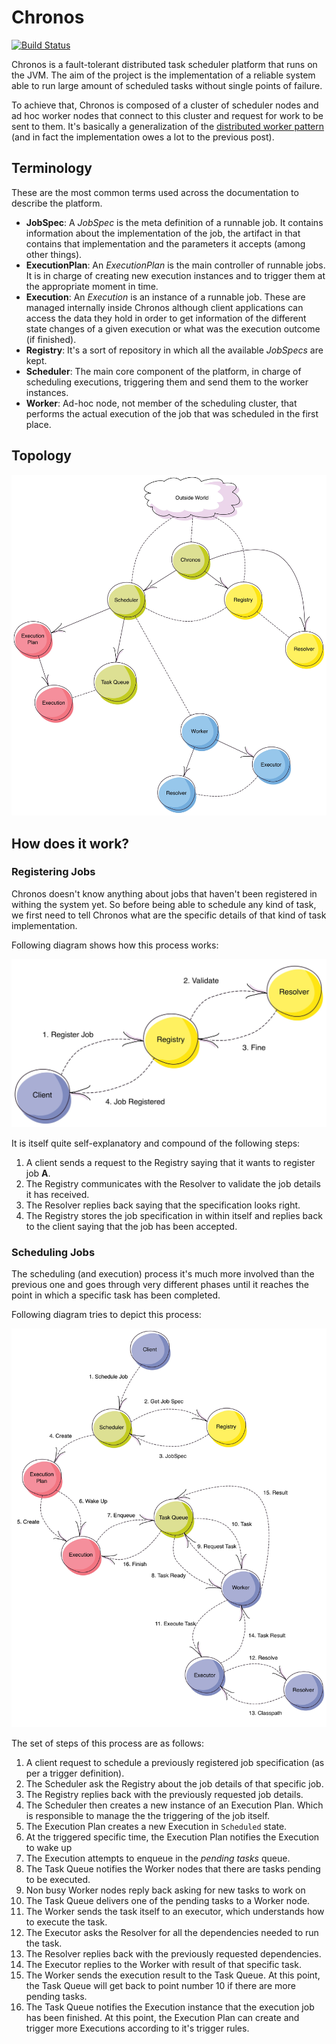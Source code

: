 # Chronos

[![Build Status](https://travis-ci.org/alonsodomin/chronos.svg)](https://travis-ci.org/alonsodomin/chronos)

Chronos is a fault-tolerant distributed task scheduler platform that runs on the JVM. The aim of the project is
the implementation of a reliable system able to run large amount of scheduled tasks without single points of failure.

To achieve that, Chronos is composed of a cluster of scheduler nodes and ad hoc worker nodes that connect to this
cluster and request for work to be sent to them. It's basically a generalization of the [distributed worker
pattern](http://letitcrash.com/post/29044669086/balancing-workload-across-nodes-with-akka-2) (and in fact the
implementation owes a lot to the previous post).

## Terminology

These are the most common terms used across the documentation to describe the platform.

* **JobSpec**: A *JobSpec* is the meta definition of a runnable job. It contains information about the implementation 
 of the job, the artifact in that contains that implementation and the parameters it accepts (among other things).
* **ExecutionPlan**: An *ExecutionPlan* is the main controller of runnable jobs. It is in charge of creating new
 execution instances and to trigger them at the appropriate moment in time.
* **Execution**: An *Execution* is an instance of a runnable job. These are managed internally inside Chronos
 although client applications can access the data they hold in order to get information of the different state
 changes of a given execution or what was the execution outcome (if finished).
* **Registry**: It's a sort of repository in which all the available *JobSpecs* are kept.
* **Scheduler**: The main core component of the platform, in charge of scheduling executions, triggering them and
 send them to the worker instances.
* **Worker**: Ad-hoc node, not member of the scheduling cluster, that performs the actual execution of the job
 that was scheduled in the first place.
 
## Topology

![Topology](docs/img/Topology.jpg)

## How does it work?

### Registering Jobs

Chronos doesn't know anything about jobs that haven't been registered in withing the system yet. So before being able
to schedule any kind of task, we first need to tell Chronos what are the specific details of that kind of task
implementation.
 
Following diagram shows how this process works: 

![RegisterJobWorkdlow](docs/img/RegisterJobWorkflow.jpg)

It is itself quite self-explanatory and compound of the following steps:

 1. A client sends a request to the Registry saying that it wants to register job **A**.
 2. The Registry communicates with the Resolver to validate the job details it has received.
 3. The Resolver replies back saying that the specification looks right.
 4. The Registry stores the job specification in within itself and replies back to the client saying that the job
 has been accepted.

### Scheduling Jobs

The scheduling (and execution) process it's much more involved than the previous one and goes through very different
phases until it reaches the point in which a specific task has been completed.

Following diagram tries to depict this process:

![ScheduleJobWorkdlow](docs/img/ScheduleJobWorkflow.jpg)

The set of steps of this process are as follows:

 1. A client request to schedule a previously registered job specification (as per a trigger definition).
 2. The Scheduler ask the Registry about the job details of that specific job.
 3. The Registry replies back with the previously requested job details.
 4. The Scheduler then creates a new instance of an Execution Plan. Which is responsible to manage the the triggering
  of the job itself.
 5. The Execution Plan creates a new Execution in `Scheduled` state.
 6. At the triggered specific time, the Execution Plan notifies the Execution to wake up
 7. The Execution attempts to enqueue in the *pending tasks* queue.
 8. The Task Queue notifies the Worker nodes that there are tasks pending to be executed.
 9. Non busy Worker nodes reply back asking for new tasks to work on
 10. The Task Queue delivers one of the pending tasks to a Worker node.
 11. The Worker sends the task itself to an executor, which understands how to execute the task.
 12. The Executor asks the Resolver for all the dependencies needed to run the task.
 13. The Resolver replies back with the previously requested dependencies.
 14. The Executor replies to the Worker with result of that specific task.
 15. The Worker sends the execution result to the Task Queue. At this point, the Task Queue will get back to point
  number 10 if there are more pending tasks.
 16. The Task Queue notifies the Execution instance that the execution job has been finished. At this point, the
  Execution Plan can create and trigger more Executions according to it's trigger rules.